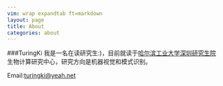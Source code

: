 ```yaml
---
vim: wrap expandtab ft=markdown
layout: page
title: About
categories: about
---
```

###TuringKi
我是一名在读研究生:)，目前就读于[哈尔滨工业大学深圳研究生院](http://www.hitsz.edu.cn/) 生物计算研究中心，研究方向是机器视觉和模式识别。

Email:turingki@yeah.net


